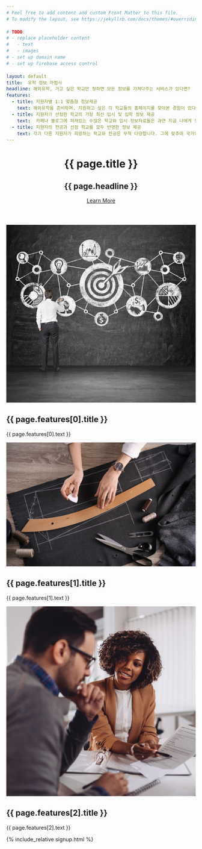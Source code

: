 ```yaml
---
# Feel free to add content and custom Front Matter to this file.
# To modify the layout, see https://jekyllrb.com/docs/themes/#overriding-theme-defaults

# TODO: 
# - replace placeholder content
#   - text
#   - images
# - set up domain name
# - set up firebase access control

layout: default
title:  유학 정보 마법사
headline: 해외유학, 가고 싶은 학교만 정하면 모든 정보를 가져다주는 서비스가 있다면?
features:
  - title: 지원자별 1:1 맞춤형 정보제공
    text: 해외유학을 준비하며, 지원하고 싶은 각 학교들의 홈페이지를 찾아본 경험이 있다면, 학교마다 다른 입시정보를 정리하는 일이 얼마나 번거로운 지 알 수 있습니다. 그래서 이 모든 정보를 오직 당신만을 위해 제공해드립니다.
  - title: 지원자가 선정한 학교의 가장 최신 입시 및 입학 정보 제공
    text:  카페나 블로그에 퍼져있는 수많은 학교와 입시 정보자료들은 과연 지금 나에게 필요한 정확한 정보일까요? 이제 내가 가고 싶은 학교와 전공, 입학 희망 시기에 맞춘 가장 최신의 가장 정확한 정보만을 받아보세요.
  - title: 지원자의 전공과 선정 학교를 모두 반영한 정보 제공
    text: 각기 다른 지원자가 희망하는 학교와 전공은 무척 다양합니다. 그에 맞추어 국가와 학교별로 각기 다른 인문계열에서부터 과학계열은 물론, 예체능계열과 의학계열까지 각 전공별 입시절차의 특수성을 모두 고려한 상세한 입시정보를 제공해드립니다.
---
```


<header class="masthead text-center text-white">
  <div class="masthead-content">
    <div class="container">
      <h1 class="masthead-heading mb-0">{{ page.title }}</h1>
      <h2 class="masthead-subheading mb-0">{{ page.headline }}</h2>
      <a href="#" class="btn  invisible  btn-primary btn-xl rounded-pill mt-5">Learn More</a>
    </div>
  </div>
  <div class="bg-circle-1 bg-circle"></div>
  <div class="bg-circle-2 bg-circle"></div>
  <div class="bg-circle-3 bg-circle"></div>
  <div class="bg-circle-4 bg-circle"></div>
</header>

<section>
  <div class="container">
    <div class="row align-items-center">
      <div class="col-lg-6 order-lg-2">
        <div class="p-5">
          <img class="img-fluid rounded-circle" src="img/landing3/01.jpg" alt="">
        </div>
      </div>
      <div class="col-lg-6 order-lg-1">
        <div class="p-5">
          <h2 class="display-4">{{ page.features[0].title }}</h2>
          <p>{{ page.features[0].text }}</p>
        </div>
      </div>
    </div>
  </div>
</section>

<section>
  <div class="container">
    <div class="row align-items-center">
      <div class="col-lg-6">
        <div class="p-5">
          <img class="img-fluid rounded-circle" src="img/landing3/02.jpg" alt="">
        </div>
      </div>
      <div class="col-lg-6">
        <div class="p-5">
          <h2 class="display-4">{{ page.features[1].title }}</h2>
          <p>{{ page.features[1].text }}</p>
        </div>
      </div>
    </div>
  </div>
</section>

<section>
  <div class="container">
    <div class="row align-items-center">
      <div class="col-lg-6 order-lg-2">
        <div class="p-5">
          <img class="img-fluid rounded-circle" src="img/03.jpg" alt="">
        </div>
      </div>
      <div class="col-lg-6 order-lg-1">
        <div class="p-5">
          <h2 class="display-4">{{ page.features[2].title }}</h2>
          <p>{{ page.features[2].text }}</p>
        </div>
      </div>
    </div>
  </div>
</section>

{% include_relative signup.html %}
